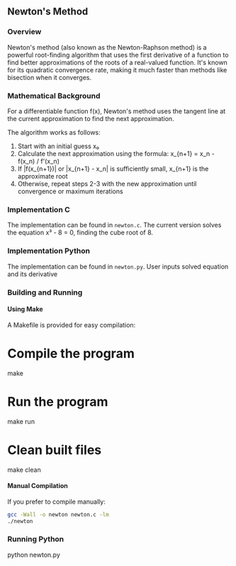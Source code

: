 ## Newton's Method

### Overview
Newton's method (also known as the Newton-Raphson method) is a powerful root-finding algorithm that uses the first derivative of a function to find better approximations of the roots of a real-valued function. It's known for its quadratic convergence rate, making it much faster than methods like bisection when it converges.

### Mathematical Background
For a differentiable function f(x), Newton's method uses the tangent line at the current approximation to find the next approximation.

The algorithm works as follows:
1. Start with an initial guess x₀
2. Calculate the next approximation using the formula: x_{n+1} = x_n - f(x_n) / f'(x_n)
3. If |f(x_{n+1})| or |x_{n+1} - x_n| is sufficiently small, x_{n+1} is the approximate root
4. Otherwise, repeat steps 2-3 with the new approximation until convergence or maximum iterations

### Implementation C
The implementation can be found in `newton.c`. The current version solves the equation x³ - 8 = 0, finding the cube root of 8.
### Implementation Python
The implementation can be found in `newton.py`. User inputs solved equation and its derivative

### Building and Running

#### Using Make
A Makefile is provided for easy compilation:
# Compile the program
make

# Run the program
make run

# Clean built files
make clean

#### Manual Compilation
If you prefer to compile manually:

```bash
gcc -Wall -o newton newton.c -lm
./newton
```
### Running Python
python newton.py

